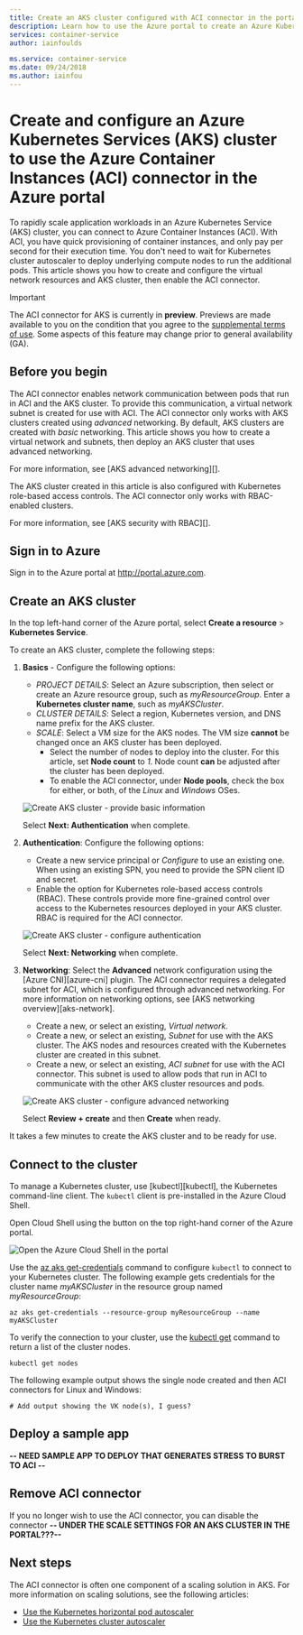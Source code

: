 ```yaml
---
title: Create an AKS cluster configured with ACI connector in the portal
description: Learn how to use the Azure portal to create an Azure Kubernetes Services (AKS) cluster that uses the Azure Container Instances (ACI) connector to run pods.
services: container-service
author: iainfoulds

ms.service: container-service
ms.date: 09/24/2018
ms.author: iainfou
---
```


# Create and configure an Azure Kubernetes Services (AKS) cluster to use the Azure Container Instances (ACI) connector in the Azure portal

To rapidly scale application workloads in an Azure Kubernetes Service (AKS) cluster, you can connect to Azure Container Instances (ACI). With ACI, you have quick provisioning of container instances, and only pay per second for their execution time. You don't need to wait for Kubernetes cluster autoscaler to deploy underlying compute nodes to run the additional pods. This article shows you how to create and configure the virtual network resources and AKS cluster, then enable the ACI connector.

> [!IMPORTANT]
> The ACI connector for AKS is currently in **preview**. Previews are made available to you on the condition that you agree to the [supplemental terms of use](https://azure.microsoft.com/support/legal/preview-supplemental-terms/). Some aspects of this feature may change prior to general availability (GA).

## Before you begin

The ACI connector enables network communication between pods that run in ACI and the AKS cluster. To provide this communication, a virtual network subnet is created for use with ACI. The ACI connector only works with AKS clusters created using *advanced* networking. By default, AKS clusters are created with *basic* networking. This article shows you how to create a virtual network and subnets, then deploy an AKS cluster that uses advanced networking.

For more information, see [AKS advanced networking][].

The AKS cluster created in this article is also configured with Kubernetes role-based access controls. The ACI connector only works with RBAC-enabled clusters.

For more information, see [AKS security with RBAC][].

## Sign in to Azure

Sign in to the Azure portal at http://portal.azure.com.

## Create an AKS cluster

In the top left-hand corner of the Azure portal, select **Create a resource** > **Kubernetes Service**.

To create an AKS cluster, complete the following steps:

1. **Basics** - Configure the following options:
    - *PROJECT DETAILS*: Select an Azure subscription, then select or create an Azure resource group, such as *myResourceGroup*. Enter a **Kubernetes cluster name**, such as *myAKSCluster*.
    - *CLUSTER DETAILS*: Select a region, Kubernetes version, and DNS name prefix for the AKS cluster.
    - *SCALE*: Select a VM size for the AKS nodes. The VM size **cannot** be changed once an AKS cluster has been deployed.
        - Select the number of nodes to deploy into the cluster. For this article, set **Node count** to *1*. Node count **can** be adjusted after the cluster has been deployed.
        - To enable the ACI connector, under **Node pools**, check the box for either, or both, of the *Linux* and *Windows* OSes.
    
    ![Create AKS cluster - provide basic information](media/aci-connector-portal/create-cluster.png)

    Select **Next: Authentication** when complete.

1. **Authentication**: Configure the following options:
    - Create a new service principal or *Configure* to use an existing one. When using an existing SPN, you need to provide the SPN client ID and secret.
    - Enable the option for Kubernetes role-based access controls (RBAC). These controls provide more fine-grained control over access to the Kubernetes resources deployed in your AKS cluster. RBAC is required for the ACI connector.

    ![Create AKS cluster - configure authentication](media/aci-connector-portal/configure-authentication.png)

    Select **Next: Networking** when complete.

1. **Networking**: Select the **Advanced** network configuration using the [Azure CNI][azure-cni] plugin. The ACI connector requires a delegated subnet for ACI, which is configured through advanced networking. For more information on networking options, see [AKS networking overview][aks-network].
    - Create a new, or select an existing, *Virtual network*.
    - Create a new, or select an existing, *Subnet* for use with the AKS cluster. The AKS nodes and resources created with the Kubernetes cluster are created in this subnet.
    - Create a new, or select an existing, *ACI subnet* for use with the ACI connector. This subnet is used to allow pods that run in ACI to communicate with the other AKS cluster resources and pods.
    
    ![Create AKS cluster - configure advanced networking](media/aci-connector-portal/configure-networking.png)

    Select **Review + create** and then **Create** when ready.

It takes a few minutes to create the AKS cluster and to be ready for use.

## Connect to the cluster

To manage a Kubernetes cluster, use [kubectl][kubectl], the Kubernetes command-line client. The `kubectl` client is pre-installed in the Azure Cloud Shell.

Open Cloud Shell using the button on the top right-hand corner of the Azure portal.

![Open the Azure Cloud Shell in the portal](media/kubernetes-walkthrough-portal/aks-cloud-shell.png)

Use the [az aks get-credentials][az-aks-get-credentials] command to configure `kubectl` to connect to your Kubernetes cluster. The following example gets credentials for the cluster name *myAKSCluster* in the resource group named *myResourceGroup*:

```azurecli-interactive
az aks get-credentials --resource-group myResourceGroup --name myAKSCluster
```

To verify the connection to your cluster, use the [kubectl get][kubectl-get] command to return a list of the cluster nodes.

```azurecli-interactive
kubectl get nodes
```

The following example output shows the single node created and then ACI connectors for Linux and Windows:

```
# Add output showing the VK node(s), I guess?
```

## Deploy a sample app

**-- NEED SAMPLE APP TO DEPLOY THAT GENERATES STRESS TO BURST TO ACI --**

## Remove ACI connector

If you no longer wish to use the ACI connector, you can disable the connector **-- UNDER THE SCALE SETTINGS FOR AN AKS CLUSTER IN THE PORTAL???--**

## Next steps

The ACI connector is often one component of a scaling solution in AKS. For more information on scaling solutions, see the following articles:

- [Use the Kubernetes horizontal pod autoscaler][aks-hpa]
- [Use the Kubernetes cluster autoscaler][aks-cluster-autoscaler]

<!-- LINKS - external -->
[kubectl-get]: https://kubernetes.io/docs/reference/generated/kubectl/kubectl-commands#get

<!-- LINKS - internal -->
[azure-cli-install]: /cli/azure/install-azure-cli
[az-group-create]: /cli/azure/group#az-group-create
[az-network-vnet-create]: /cli/azure/network/vnet#az-network-vnet-create
[az-network-vnet-subnet-create]: /cli/azure/network/vnet/subnet#az-network-vnet-subnet-create
[az-ad-sp-create-for-rbac]: /cli/azure/ad/sp#az-ad-sp-create-for-rbac
[az-network-vnet-show]: /cli/azure/network/vnet#az-network-vnet-show
[az-role-assignment-create]: /cli/azure/role/assignment#az-role-assignment-create
[az-network-vnet-subnet-show]: /cli/azure/network/vnet/subnet#az-network-vnet-subnet-show
[az-aks-create]: /cli/azure/aks#az-aks-create
[az-aks-enable-addons]: /cli/azure/aks#az-aks-enable-addons
[az-aks-get-credentials]: /cli/azure/aks#az-aks-get-credentials
[az aks disable-addons]: /cli/azure/aks#az-aks-disable-addons
[aks-hpa]: tutorial-kubernetes-scale.md
[aks-cluster-autoscaler]: autoscaler.md
